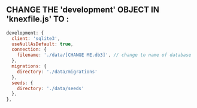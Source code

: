## CHANGE THE 'development' OBJECT IN 'knexfile.js' TO : 

``` js
development: { 
  client: 'sqlite3',
  useNullAsDefault: true,
  connection: {
    filename: './data/[CHANGE ME.db3]', // change to name of database 
  },
  migrations: {
    directory: './data/migrations'
  },
  seeds: {
    directory: './data/seeds'
  },
},
```